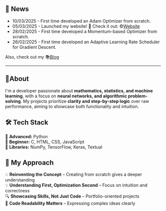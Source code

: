 ## **📰 News**
- 10/03/2025 - First time developed an Adam Optimizer from scratch.
- 05/03/2025 - Launched my website! 🎉 Check it out: ©️[Website](https://rviole.github.io/Portfolio/)
- 28/02/2025 - First time developed a Momentum-based Optimizer from scratch.
- 26/02/2025 - First time developed an Adaptive Learning Rate Scheduler for Gradient Descent.

Also, check out my 📚[Blog](https://machine-learning-journey.hashnode.dev/)

---

## **🩻About**
I'm a developer passionate about **mathematics, statistics, and machine learning**, with a focus on **neural networks, and algorithmic problem-solving**. My projects prioritize **clarity and step-by-step logic** over raw performance, aiming to showcase both functionality and intuition.  

## **🛠️ Tech Stack**  
🔹 **Advanced:** Python  
🔹 **Beginner:** C, HTML, CSS, JavaScript  
🔹 **Libraries:** NumPy, TensorFlow, Keras, Textual   

## **📌 My Approach**  
💡 **Reinventing the Concept** – Creating from scratch gives a deeper understanding  
💡 **Understanding First, Optimization Second** – Focus on intuition and correctness  
🔍 **Showcasing Skills, Not Just Code** – Portfolio-oriented projects  
🎨 **Code Readability Matters** – Expressing complex ideas clearly  


